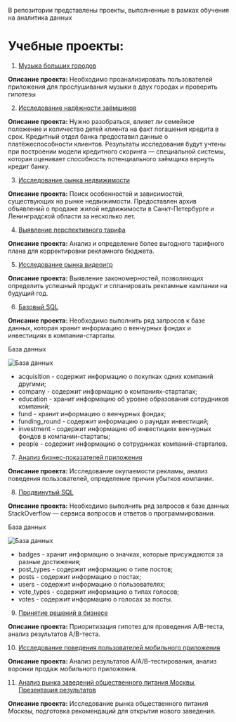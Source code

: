 В репозитории представлены проекты, выполненные в рамках обучения на аналитика данных
# Учебные проекты:
1. [Музыка больших городов](https://github.com/Anastasiamay/Study_projects/blob/main/music.ipynb)

  __Описание проекта:__ 
  Необходимо проанализировать пользователей приложения для прослушивания музыки в двух городах и проверить гипотезы

2. [Исследование надёжности заёмщиков](https://github.com/Anastasiamay/Study_projects/blob/main/credit.ipynb)

  __Описание проекта:__
Нужно разобраться, влияет ли семейное положение и количество детей клиента на факт погашения кредита в срок. Кредитный отдел банка предоставил данные о платёжеспособности клиентов.
Результаты исследования будут учтены при построении модели кредитного скоринга — специальной системы, которая оценивает способность потенциального заёмщика вернуть кредит банку.

3. [Исследование рынка недвижимости](https://github.com/Anastasiamay/Study_projects/blob/main/credit.ipynb)
 
  __Описание проекта:__
Поиск особенностей и зависимостей, существующих на рынке недвижимости. Предоставлен архив объявлений о продаже жилой недвижимости в Санкт-Петербурге и Ленинградской области за несколько лет.

4. [Выявление перспективного тарифа](https://github.com/Anastasiamay/Study_projects/blob/main/Tariffs.ipynb)
 
  __Описание проекта:__
Анализ и определение более выгодного  тарифного плана для корректировки рекламного бюджета.

5. [Исследование рынка видеоигр](https://github.com/Anastasiamay/Study_projects/blob/main/games.ipynb)

  __Описание проекта:__
Выявление закономерностей, позволяющих определить успешный продукт и спланировать рекламные кампании на будущий год.

6. [Базовый SQL](https://github.com/Anastasiamay/Study_projects/blob/main/base_sql.sql)

__Описание проекта:__
Необходимо выполнить ряд запросов к базе данных, которая хранит информацию о венчурных фондах и инвестициях в компании-стартапы.

База данных

![База данных](https://pictures.s3.yandex.net/resources/13_border2880_1628164784.png)

* acquisition - содержит информацию о покупках одних компаний другими;
* company - содержит информацию о компаниях-стартапах;
* education - хранит информацию об уровне образования сотрудников компаний;
* fund - хранит информацию о венчурных фондах;
* funding_round - содержит информацию о раундах инвестиций;
* investment - содержит информацию об инвестициях венчурных фондов в компании-стартапы;
* people - содержит информацию о сотрудниках компаний-стартапов.

7. [Анализ бизнес-показателей приложения](https://github.com/Anastasiamay/Study_projects/blob/main/business_performance_analysis.ipynb)

  __Описание проекта:__
Исследование окупаемости рекламы, анализ поведения пользователей, определение причин убытков компании.

8. [Продвинутый SQL](https://github.com/Anastasiamay/Study_projects/blob/main/advanced_sql.sql)

__Описание проекта:__
Необходимо выполнить ряд запросов к базе данных StackOverflow — сервиса вопросов и ответов о программировании.

База данных

![База данных](https://pictures.s3.yandex.net/resources/Frame_353_1_1664969443.png)

* badges - хранит информацию о значках, которые присуждаются за разные достижения;
* post_types - содержит информацию о типе постов;
* posts - содержит информацию о постах;
* users - содержит информацию о пользователях;
* vote_types - содержит информацию о типах голосов;
* votes - содержит информацию о голосах за посты.

9. [Принятие решений в бизнесе](https://github.com/Anastasiamay/Study_projects/blob/main/a_b_testing.ipynb)

  __Описание проекта:__
Приоритизация гипотез для проведения A/B-теста, анализ результатов A/B-теста.

10. [Исследование поведения пользователей мобильного приложения](https://github.com/Anastasiamay/Study_projects/blob/main/mobile_app_users_behavior.ipynb)

  __Описание проекта:__
Анализ результатов А/А/В-тестирования, анализ воронки продаж мобильного приложения.

11. [Анализ рынка заведений общественного питания Москвы](https://github.com/Anastasiamay/Study_projects/blob/main/catering_establishment.ipynb), [Презентация результатов](https://github.com/Anastasiamay/Study_projects/blob/main/catering_establishment.pdf)

  __Описание проекта:__
Исследование рынка общественного питания Москвы, подготовка рекомендаций для открытия нового заведения.
